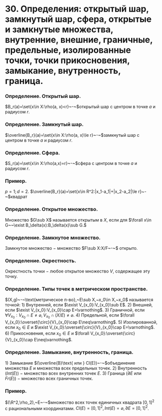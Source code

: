 # 30. Определения: открытый шар, замкнутый шар, сфера, открытые и замкнутые множества, внутренние, внешние, граничные, предельные, изолированные точки, точки прикосновения, замыкание, внутренность, граница.

### Определение. Открытый шар.
$B_r(a)=\set{x\in X:\rho(a, x)<r}~-~$открытый шар с центром в точке $a$ и радиусом $r$.

### Определение. Замкнутый шар.
$\overline{B_r}(a)=\set{x\in X:\rho(a, x)\le r}~-~$замкнутый шар с центром в точке $a$ и радиусом $r$.

### Определение. Сфера.
$S_r(a)=\set{x\in X:\rho(a,x)=r}~-~$сфера с центром в точке $a$ и радиусом $r$.

### Пример.
$p=1;d=2$.
$\overline{B_r}(a)=\set{x\in R^2:|x_1-a_1|+|x_2-a_2|\le r}~-~$квадрат

### Определение. Открытое множество.
Множество $G\sub X$ называется открытым в $X$, если для
$\forall x\in G~~\exist B_\delta(x):B_\delta(x)\sub G.$

### Определение. Замкнутое множество.
Замкнутое множество $-$ множество $F\sub X:X/F~-~$ открыто.

### Определение. Окрестность.
Окрестность точки $-$ любое открытое множество $V$, содержащее
эту точку.

### Определение. Типы точек в метрическом пространстве.
$(X,g)~-~\text{метрическое п-во},~E\sub X,~x_0\in X,~x_0$ называется точкой:
$1)$ Внутренней, если $\exist V_{x_0}:V_{x_0}\sub E$.
$2)$ Внешней, если $\exist V_{x_0}:V_{x_0}\cap E=\varnothing$.
$3)$ Граничной, если $\forall V_{x_0}:V_{x_0}\cap E\neq\varnothing, V_{x_0}\cap(X/E)\neq\varnothing$.
$4)$ Предельной, если $\forall V_{x_0}:\overset{\circ}{V}_{x_0}\cap E\neq\varnothing$.
$5)$ Изолированной, если $x_0\in E$ и $\exist V_{x_0}:\overset{\circ}{V}_{x_0}\cap E=\varnothing$.
$6)$ Прикосновения, если $x_0\in E$ и $\forall V_{x_0}:\overset{\circ}{V}_{x_0}\cap E\neq\varnothing$.

### Определение. Замыкание, внутренность, граница.
$1)$ Замыкание $(\overline{B}\text{ или } Cl(E))~-~$объединение множества $E$ и множества всех предельных точек.
$2)$ Внутренность $(Int(E))~-~$множество всех внутренних точек $E$.
$3)$ Граница $(\partial E$ или $Fr(E))~-$ множество всех граничных точек.

### Пример.
$(\R^2,\rho_2),~E~-~$множество всех точек единичных квадрата
$[0,1]^2$ с рациональными координатами. 
$Cl(E)=[0,1]^2,Int(E)=\varnothing,\partial E=[0,1]^2$.